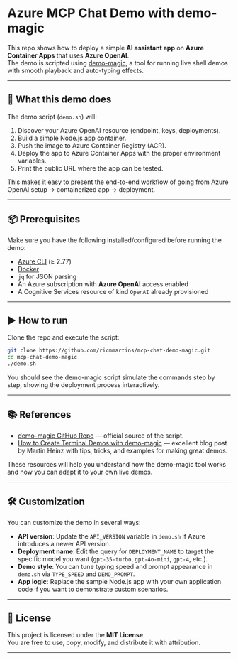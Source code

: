 # Azure MCP Chat Demo with demo-magic

This repo shows how to deploy a simple **AI assistant app** on **Azure Container Apps** that uses **Azure OpenAI**.  
The demo is scripted using [demo-magic](https://github.com/paxtonhare/demo-magic), a tool for running live shell demos with smooth playback and auto-typing effects.

---

## 🚀 What this demo does

The demo script (`demo.sh`) will:

1. Discover your Azure OpenAI resource (endpoint, keys, deployments).  
2. Build a simple Node.js app container.  
3. Push the image to Azure Container Registry (ACR).  
4. Deploy the app to Azure Container Apps with the proper environment variables.  
5. Print the public URL where the app can be tested.  

This makes it easy to present the end-to-end workflow of going from Azure OpenAI setup → containerized app → deployment.

---

## 📦 Prerequisites

Make sure you have the following installed/configured before running the demo:

- [Azure CLI](https://learn.microsoft.com/cli/azure/install-azure-cli) (≥ 2.77)  
- [Docker](https://docs.docker.com/get-docker/)  
- `jq` for JSON parsing  
- An Azure subscription with **Azure OpenAI** access enabled  
- A Cognitive Services resource of kind `OpenAI` already provisioned  

---

## ▶️ How to run

Clone the repo and execute the script:

```bash
git clone https://github.com/ricmmartins/mcp-chat-demo-magic.git
cd mcp-chat-demo-magic
./demo.sh
```

You should see the demo-magic script simulate the commands step by step, showing the deployment process interactively.

---

## 📚 References

- [demo-magic GitHub Repo](https://github.com/paxtonhare/demo-magic) — official source of the script.  
- [How to Create Terminal Demos with demo-magic](https://martinheinz.dev/blog/94) — excellent blog post by Martin Heinz with tips, tricks, and examples for making great demos.  

These resources will help you understand how the demo-magic tool works and how you can adapt it to your own live demos.

---

## 🛠 Customization

You can customize the demo in several ways:

- **API version**: Update the `API_VERSION` variable in `demo.sh` if Azure introduces a newer API version.  
- **Deployment name**: Edit the query for `DEPLOYMENT_NAME` to target the specific model you want (`gpt-35-turbo`, `gpt-4o-mini`, `gpt-4`, etc.).  
- **Demo style**: You can tune typing speed and prompt appearance in `demo.sh` via `TYPE_SPEED` and `DEMO_PROMPT`.  
- **App logic**: Replace the sample Node.js app with your own application code if you want to demonstrate custom scenarios.  

---

## 📜 License

This project is licensed under the **MIT License**.  
You are free to use, copy, modify, and distribute it with attribution.

---
